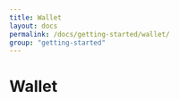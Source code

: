 ```yaml
---
title: Wallet
layout: docs
permalink: /docs/getting-started/wallet/
group: "getting-started"
---
```


# Wallet